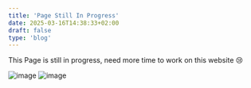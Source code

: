 ```yaml
---
title: 'Page Still In Progress'
date: 2025-03-16T14:38:33+02:00
draft: false
type: 'blog'
---
```


This Page is still in progress, need more time to work on this website 😢

![image](images/catto.jpg)
![image](images/works/homelab.png)